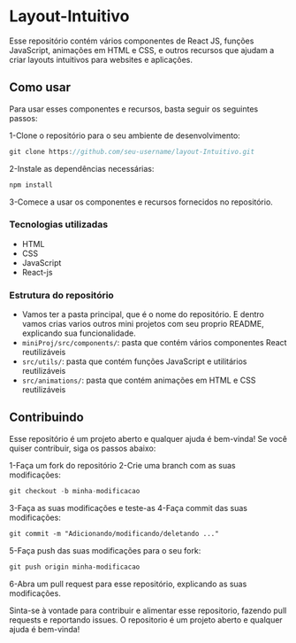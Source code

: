 # Layout-Intuitivo
Esse repositório contém vários componentes de React JS, funções JavaScript, animações em HTML e CSS, e outros recursos que ajudam a criar layouts intuitivos para websites e aplicações.

## Como usar
Para usar esses componentes e recursos, basta seguir os seguintes passos:

1-Clone o repositório para o seu ambiente de desenvolvimento:
```javascript
git clone https://github.com/seu-username/layout-Intuitivo.git
```
2-Instale as dependências necessárias:
```csharp
npm install
```
3-Comece a usar os componentes e recursos fornecidos no repositório.
### Tecnologias utilizadas
* HTML
* CSS
* JavaScript
* React-js
### Estrutura do repositório
* Vamos ter a pasta principal, que é o nome do repositório. E dentro vamos crias varios outros mini projetos com seu proprio README, explicando sua funcionalidade.
* `miniProj/src/components/`: pasta que contém vários componentes React reutilizáveis
* `src/utils/`: pasta que contém funções JavaScript e utilitários reutilizáveis
* `src/animations/`: pasta que contém animações em HTML e CSS reutilizáveis
## Contribuindo
Esse repositório é um projeto aberto e qualquer ajuda é bem-vinda! Se você quiser contribuir, siga os passos abaixo:

1-Faça um fork do repositório
2-Crie uma branch com as suas modificações:
```sql
git checkout -b minha-modificacao
```
3-Faça as suas modificações e teste-as
4-Faça commit das suas modificações:
```HTML
git commit -m "Adicionando/modificando/deletando ..."
```
5-Faça push das suas modificações para o seu fork:
```CSS
git push origin minha-modificacao
```
6-Abra um pull request para esse repositório, explicando as suas modificações.

Sinta-se à vontade para contribuir e alimentar esse repositorio, fazendo pull requests e reportando issues. O repositorio é um projeto aberto e qualquer ajuda é bem-vinda!
